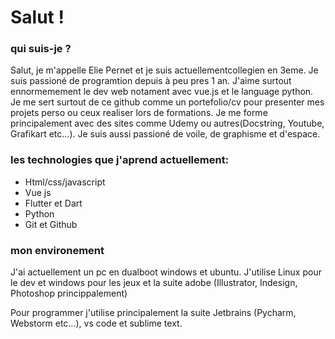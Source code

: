 # Salut !

### qui suis-je ?
Salut, je m'appelle Elie Pernet et je suis actuellementcollegien en 3eme. Je suis passioné de programtion depuis à peu pres 1 an. J'aime surtout ennormemement le dev web notament avec vue.js et le language python. Je me sert surtout de ce github comme un portefolio/cv pour presenter mes projets perso ou ceux realiser lors de formations. Je me forme principalement avec des sites comme Udemy ou autres(Docstring, Youtube, Grafikart etc...). Je suis aussi passioné de voile, de graphisme et d'espace.

### les technologies que j'aprend actuellement:

- Html/css/javascript
- Vue js
- Flutter et Dart
- Python
- Git et Github

### mon environement
J'ai actuellement un pc en dualboot windows et ubuntu. J'utilise Linux pour le dev et windows pour les jeux et la suite adobe (Illustrator, Indesign, Photoshop princippalement)

Pour programmer j'utilise principalement la suite Jetbrains (Pycharm, Webstorm etc...), vs code et sublime text.

